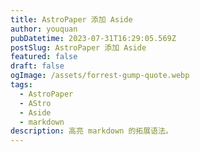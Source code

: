 ```yaml
---
title: AstroPaper 添加 Aside
author: youquan
pubDatetime: 2023-07-31T16:29:05.569Z
postSlug: AstroPaper 添加 Aside
featured: false
draft: false
ogImage: /assets/forrest-gump-quote.webp
tags:
  - AstroPaper
  - AStro
  - Aside
  - markdown
description: 高亮 markdown 的拓展语法。
---
```

